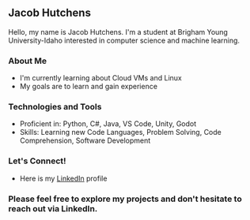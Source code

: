 ## Jacob Hutchens

Hello, my name is Jacob Hutchens. I'm a student at Brigham Young University-Idaho interested in computer science and machine learning.

### About Me

- I'm currently learning about Cloud VMs and Linux
- My goals are to learn and gain experience 

### Technologies and Tools

- Proficient in: Python, C#, Java, VS Code, Unity, Godot
- Skills: Learning new Code Languages, Problem Solving, Code Comprehension, Software Development

### Let's Connect!

- Here is my [LinkedIn](https://www.linkedin.com/in/0118-jacob-hutchens/) profile

### Please feel free to explore my projects and don't hesitate to reach out via LinkedIn.
